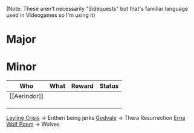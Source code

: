 (Note: These aren't necessarily "Sidequests" but that's familiar language used in Videogames so I'm using it)


# Major




# Minor

| Who          | What | Reward | Status |
| ------------ | ---- | ------ | ------ |
| [[Aerindor]] |      |        |        |
|              |      |        |        |
|              |      |        |        |
|              |      |        |        |


[Leyline Crisis](../../../things/Leyline%20Crisis.md) -> Entheri being jerks
[Godvale](../../../things/Godvale.md) -> Thera Resurrection
[Erna Wolf Poem](../../../things/Erna%20Wolf%20Poem.md) -> Wolves
